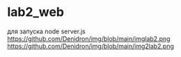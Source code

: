 # lab2_web
для запуска node server.js
https://github.com/Denidron/img/blob/main/imglab2.png
https://github.com/Denidron/img/blob/main/img2lab2.png

